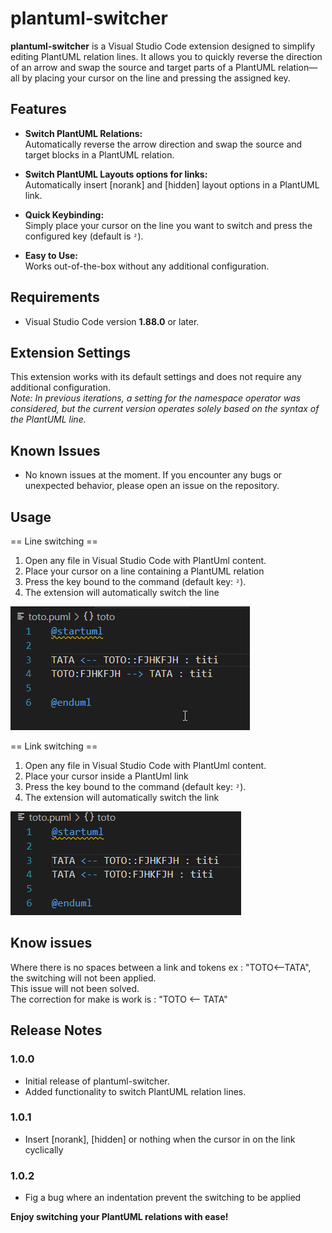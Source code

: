 # plantuml-switcher

**plantuml-switcher** is a Visual Studio Code extension designed to simplify editing PlantUML relation lines. It allows you to quickly reverse the direction of an arrow and swap the source and target parts of a PlantUML relation—all by placing your cursor on the line and pressing the assigned key.

## Features

- **Switch PlantUML Relations:**  
  Automatically reverse the arrow direction and swap the source and target blocks in a PlantUML relation.
  
- **Switch PlantUML Layouts options for links:**  
  Automatically insert [norank] and [hidden] layout options in a PlantUML link.
  
- **Quick Keybinding:**  
  Simply place your cursor on the line you want to switch and press the configured key (default is `²`).

- **Easy to Use:**  
  Works out-of-the-box without any additional configuration.

## Requirements

- Visual Studio Code version **1.88.0** or later.

## Extension Settings

This extension works with its default settings and does not require any additional configuration.  
*Note: In previous iterations, a setting for the namespace operator was considered, but the current version operates solely based on the syntax of the PlantUML line.*

## Known Issues

- No known issues at the moment. If you encounter any bugs or unexpected behavior, please open an issue on the repository.

## Usage

== Line switching ==
1. Open any file in Visual Studio Code with PlantUml content.
2. Place your cursor on a line containing a PlantUML relation 
3. Press the key bound to the command (default key: `²`).
4. The extension will automatically switch the line

![img](images/demo_line_switching.gif)

== Link switching ==
1. Open any file in Visual Studio Code with PlantUml content.
2. Place your cursor inside a PlantUml link 
3. Press the key bound to the command (default key: `²`).
4. The extension will automatically switch the link 
   
![img](images/demo_link_switching.gif)

## Know issues

Where there is no spaces between a link and tokens ex : "TOTO<--TATA", the switching will not been applied.  
This issue will not been solved.  
The correction for make is work is : "TOTO <-- TATA"

## Release Notes

### 1.0.0

- Initial release of plantuml-switcher.
- Added functionality to switch PlantUML relation lines.

### 1.0.1

- Insert [norank], [hidden] or nothing when the cursor in on the link cyclically

### 1.0.2

- Fig a bug where an indentation prevent the switching to be applied

**Enjoy switching your PlantUML relations with ease!**
